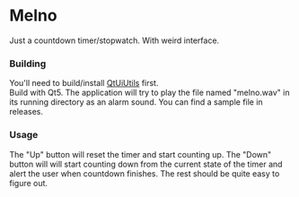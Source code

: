 # Melno
Just a countdown timer/stopwatch. With weird interface.

### Building
You'll need to build/install [QtUiUtils](https://github.com/namark/QtUiUtils) first.<br />
Build with Qt5. The application will try to play the file named "melno.wav" in its running directory as an alarm sound. You can find a sample file in releases.

### Usage
The "Up" button will reset the timer and start counting up. The "Down" button will will start counting down from the current state of the timer and alert the user when countdown finishes. The rest should be quite easy to figure out.
